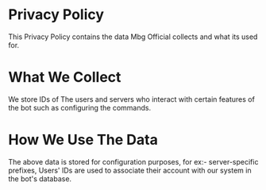 # **Privacy Policy**
This Privacy Policy contains the data Mbg Official collects and what its used for.
# **What We Collect**
We store IDs of The users and servers who interact with certain features of the bot such as configuring the commands.
# **How We Use The Data**
The above data is stored for configuration purposes, for ex:- server-specific prefixes, Users' IDs are used to associate their account with our system in the bot's database.
